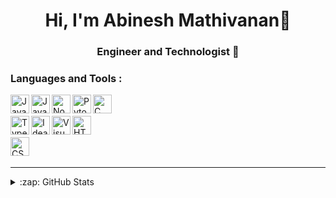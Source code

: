 <h1 align="center">Hi, I'm Abinesh Mathivanan👋</h1>
<h3 align="center">Engineer and Technologist 🚀</h3>

### Languages and Tools : 

[<img align="left" alt="Java" width="30px" src="https://skillicons.dev/icons?i=python" />](https://www.python.org/)
[<img align="left" alt="JavaScript" width="30px" src="https://skillicons.dev/icons?i=js" />](https://www.javascript.com/)
[<img align="left" alt="Node.js" width="30px" src="https://skillicons.dev/icons?i=nodejs" />](https://nodejs.org/en/)
[<img align="left" alt="Pytorch" width="30px" src="https://skillicons.dev/icons?i=pytorch" />](https://pytorch.org/)
[<img align="left" alt="C" width="30px" src="https://skillicons.dev/icons?i=c" />](https://www.learn-c.org/)
<br />
<br />
[<img align="left" alt="TypeScript" width="30px" src="https://skillicons.dev/icons?i=ts" />](https://www.typescriptlang.org/)
[<img align="left" alt="Idea" width="30px" src="https://skillicons.dev/icons?i=idea" />](https://www.jetbrains.com/idea/)
[<img align="left" alt="Visual Studio Code" width="30px" src="https://skillicons.dev/icons?i=vscode" />](https://code.visualstudio.com/)
[<img align="left" alt="HTML5" width="30px" src="https://skillicons.dev/icons?i=html" />](https://www.w3.org/html/)
<br />
<br />
[<img align="left" alt="CSS3" width="30px" src="https://skillicons.dev/icons?i=css" />](https://www.w3schools.com/css/)
<br />
<br />

---


<details>
  <summary>:zap: GitHub Stats</summary>
</br>
<a href="https://github.com/Abinesh-Mathivanan">
<img align="center" alt="Abinesh's GitHub Stats" src="https://github-readme-stats-eight-pink.vercel.app/api?username=Abinesh-Mathivanan&&show_icons=true&theme=tokyonight&layout=compact"/>
</br>
<br />
<a href="https://git.io/streak-stats"><img src="https://streak-stats.demolab.com?user=Abinesh-Mathivanan&theme=highcontrast"/></a>
</a>
</details>




